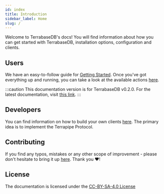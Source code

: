 ```yaml
---
id: index
title: Introduction
sidebar_label: Home
slug: /
---
```

Welcome to TerrabaseDB's docs! You will find information about how you can get started with TerrabaseDB, installation options, configuration and clients.

## Users

We have an easy-to-follow guide for [Getting Started](getting-started). Once you've got everything up and running, you can take a look at the available actions [here](actions/overview).

:::caution
This documentation version is for TerrabaseDB v0.2.0. For the latest documentation, visit [this link](/next).
:::

## Developers	

You can find information on how to build your own clients [here](terrapipe). The primary idea is to implement the Terrapipe Protocol.

## Contributing

If you find any typos, mistakes or any other scope of improvement - please don't hesitate to bring it up [here](https://github.com/skytable/docs/issues). Thank you ❤️!

## License

The documentation is licensed under the [CC-BY-SA-4.0 License](https://github.com/skytable/docs/tree/master/LICENSE)